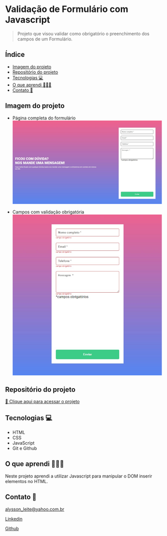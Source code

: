 # Validação de Formulário com Javascript

> Projeto que visou validar como obrigatório o preenchimento dos campos de um Formulário.

## Índice

- [Imagem do projeto](#imagem-do-projeto)
- [Repositório do projeto](#repositório-do-projeto)
- [Tecnologias 💻](#tecnologias-💻)
- [O que aprendi 👨🏻‍💻](#o-que-aprendi-👨🏻‍💻)
- [Contato 📩](#contato-📩)

## Imagem do projeto

- Página completa do formulário
![Página-do-formulário](./.github/validacao-formulario.jpg)

- Campos com validação obrigatória
![Campos-em-validação](./.github/validacao-formulario2.jpg)


## Repositório do projeto

[🔗 Clique aqui para acessar o projeto](https://github.com/alysson-leite/validacao-formulario-js)

## Tecnologias 💻
- HTML
- CSS
- JavaScript
- Git e Github

## O que aprendi 👨🏻‍💻
Neste projeto aprendi a utilizar Javascript para manipular o DOM inserir elementos no HTML.

## Contato 📩
[alysson_leite@yahoo.com.br](alysson_leite@yahoo.com.br)

[Linkedin](https://www.linkedin.com/in/alysson-leite-14040a239/)

[Github](https://github.com/alysson-leite)